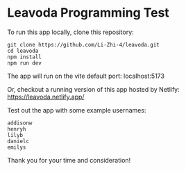 # Leavoda Programming Test

To run this app locally, clone this repository:

```
git clone https://github.com/Li-Zhi-4/leavoda.git
cd leavoda
npm install
npm run dev
```
The app will run on the vite default port: localhost:5173

Or, checkout a running version of this app hosted by Netlify: https://leavoda.netlify.app/

Test out the app with some example usernames:

```
addisonw
henryh
lilyb
danielc
emilys
```

Thank you for your time and consideration!
